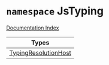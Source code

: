 # `namespace` JsTyping

[Documentation Index](../README.md)



| Types                                                               |
| ------------------------------------------------------------------- |
| [TypingResolutionHost](../interface.TypingResolutionHost/README.md) |
